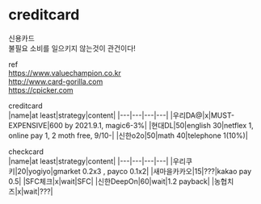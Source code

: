 # creditcard

신용카드  
불필요 소비를 일으키지 않는것이 관건이다!  

ref  
https://www.valuechampion.co.kr  
http://www.card-gorilla.com  
https://cpicker.com  

  
creditcard  
|name|at least|strategy|content|
|---|---|---|---|
|우리DA@|x|MUST-EXPENSIVE|600 by 2021.9.1, magic6-3%|
|현대DL|50|english 30|netflex 1, online pay 1, 2 moth free, 9/10-|
|신한o2o|50|math 40|telephone 1(10%)|


checkcard  
|name|at least|strategy|content|
|---|---|---|---|
|우리쿠키|20|yogiyo|gmarket 0.2x3 , payco 0.1x2|
|새마을카카오|15|???|kakao pay 0.5|
|SFC체크|x|wait|SFC|
|신한DeepOn|60|wait|1.2 payback|
|농협치즈|x|wait|???|
